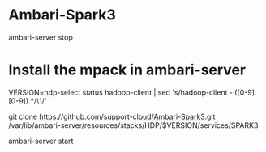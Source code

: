 # Ambari-Spark3

ambari-server stop

# Install the mpack in ambari-server

VERSION=hdp-select status hadoop-client | sed 's/hadoop-client - \([0-9]\.[0-9]\).*/\1/'

git clone https://github.com/support-cloud/Ambari-Spark3.git /var/lib/ambari-server/resources/stacks/HDP/$VERSION/services/SPARK3

ambari-server start
